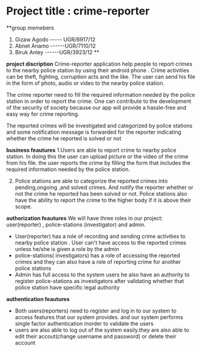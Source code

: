 # Project title : crime-reporter
**group memebers
  1. Gizaw Agodo ----- UGR/8917/12
  2. Abnet Anamo ------UGR/7110/12
  3. Biruk Anley ------UGR/3923/12
**

**project discription**
   Crime-reporter application  help people to report  crimes  to the nearby police station by using their android phone . Crime activities can be theft, fighting, corruption acts and the like. The user can send his file in the form of photo, audio or video to the nearby police station. 

The crime reporter need to fill the required information needed  by the police station in order to report the crime. One can contribute to the development of the security of society because our app will provide a hassle-free and easy way for crime reporting. 

The reported crimes will be investigated and categorized by police stations and some notification message is forwarded for the reporter  indicating  whether the  crime he reported is solved or not


**business feautures**
  1.Users are able to report crime to nearby police station. In doing this the user can upload picture or the video of the crime  from his file.
  the user reports the crime by filling the form that includes the required information needed by the police station. 
  
  2. Police stations are able to categorize the reported crimes into pending,ongoing ,and solved crimes. And notify the reporter whether or not the crime he reported has been solved or not. Police stations  also have  the ability to report the crime to the higher body if it is above their scope. 


**authorization feautures**
 We will have three  roles in our project: user(reporter) , police-stations (investigator) and admin.

  - User(reporter) has a role of recording and sending crime activities to nearby police station . User can't have access to the reported crimes unless he/she is given a role by the admin  
  - police-stations( investigators) has a role of accessing  the reported crimes and they can also have a role of reporting crime for another police stations 
  - Admin has full access to the  system users he also have an authority to register police-stations as investigators after validating whether that police station have specific legal authority

**authentication feautures**
- Both users(reporters) need to register and log in to our system to access features that our system provides. and our system performs single factor authentication inorder to validate the users
- users are also able to log out of the system easily.they are also able to edit their accout(change username and password) or delete their account 







